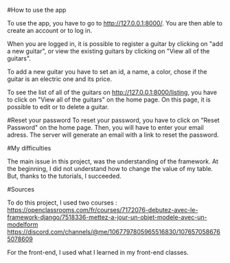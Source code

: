 
#How to use the app

To use the app, you have to go to http://127.0.0.1:8000/.
You are then able to create an account or to log in.


When you are logged in, it is possible to register a guitar by clicking on "add a new guitar", or view the existing guitars by clicking on "View all of the guitars".

To add a new guitar you have to set an id, a name, a color, chose if the guitar is an electric one and its price.

To see the list of all of the guitars on http://127.0.0.1:8000/listing, you have to click on "View all of the guitars" on the home page. On this page, it is possible to edit or to delete a guitar.

#Reset your password
To reset your password, you have to click on "Reset Password" on the home page. Then, you will have to enter your email adress. The server will generate an email with a link to reset the password.


#My difficulties

The main issue in this project, was the understanding of the framework. At the beginning, I did not understand how to change the value of my table. But, thanks to the tutorials, I succeeded.

#Sources

To do this project, I used two courses :
https://openclassrooms.com/fr/courses/7172076-debutez-avec-le-framework-django/7518336-mettez-a-jour-un-objet-modele-avec-un-modelform
https://discord.com/channels/@me/1067797805965516830/1076570586765078609

For the front-end, I used what I learned in my front-end classes.
